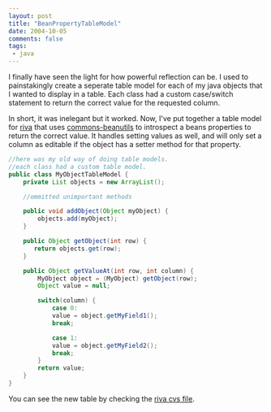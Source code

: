 ```yaml
---
layout: post
title: "BeanPropertyTableModel"
date: 2004-10-05
comments: false
tags:
 - java
---
```


I finally have seen the light for how powerful reflection can be. I used to painstakingly create a seperate table model for each of my java objects that I wanted to display in a table. Each class had a custom case/switch statement to return the correct value for the requested column.


In short, it was inelegant but it worked. Now, I've put together a table model for [riva](https://riva.dev.java.net) that uses [commons-beanutils](http://jakarta.apache.org/commons) to introspect a beans properties to return the correct value. It handles setting values as well, and will only set a column as editable if the object has a setter method for that property.



```java
//here was my old way of doing table models.
//each class had a custom table model.
public class MyObjectTableModel {
    private List objects = new ArrayList();

    //ommitted unimportant methods

    public void addObject(Object myObject) {
        objects.add(myObject);
    }

    public Object getObject(int row) {
       return objects.get(row);
    }

    public Object getValueAt(int row, int column) {
        MyObject object = (MyObject) getObject(row);
        Object value = null;

        switch(column) {
            case 0:
            value = object.getMyField1();
            break;

            case 1:
            value = object.getMyField2();
            break;
        }
        return value;
    }
}
```



You can see the new table by checking the [riva cvs file](https://riva.dev.java.net/source/browse/riva/riva-core/src/java/com/codecrate/riva/model/BeanPropertyTableModel.java).


